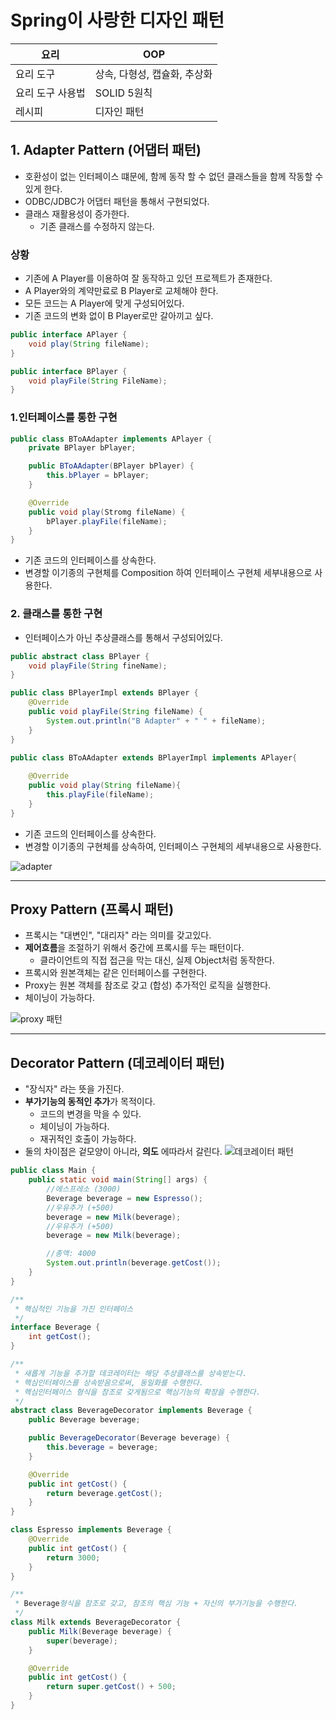 # Spring이 사랑한 디자인 패턴

| 요리        | OOP               |
|-----------|-------------------|
| 요리 도구     | 상속, 다형성, 캡슐화, 추상화 |
| 요리 도구 사용법 | SOLID 5원칙         | 
| 레시피       | 디자인 패턴            |

## 1. Adapter Pattern (어댑터 패턴)

- 호환성이 없는 인터페이스 떄문에, 함께 동작 할 수 없던 클래스들을 함께 작동할 수 있게 한다.
- ODBC/JDBC가 어댑터 패턴을 통해서 구현되었다.
- 클래스 재활용성이 증가한다.
    - 기존 클래스를 수정하지 않는다.

### 상황

- 기존에 A Player를 이용하여 잘 동작하고 있던 프로젝트가 존재한다.
- A Player와의 계약만료로 B Player로 교체해야 한다.
- 모든 코드는 A Player에 맞게 구성되어있다.
- 기존 코드의 변화 없이 B Player로만 갈아끼고 싶다.

```java
public interface APlayer {
    void play(String fileName);
}
```

```java
public interface BPlayer {
    void playFile(String FileName);
}
```

### 1.인터페이스를 통한 구현

```java
public class BToAAdapter implements APlayer {
    private BPlayer bPlayer;

    public BToAAdapter(BPlayer bPlayer) {
        this.bPlayer = bPlayer;
    }

    @Override
    public void play(Stromg fileName) {
        bPlayer.playFile(fileName);
    }
}
```
- 기존 코드의 인터페이스를 상속한다.
- 변경할 이기종의 구현체를 Composition 하여 인터페이스 구현체 세부내용으로 사용한다.

### 2. 클래스를 통한 구현

- 인터페이스가 아닌 추상클래스를 통해서 구성되어있다.

```java
public abstract class BPlayer {
    void playFile(String fineName);
}

public class BPlayerImpl extends BPlayer {
    @Override
    public void playFile(String fileName) {
        System.out.println("B Adapter" + " " + fileName);
    }
}

public class BToAAdapter extends BPlayerImpl implements APlayer{
    
    @Override
    public void play(String fileName){
        this.playFile(fileName);
    }
}
```
- 기존 코드의 인터페이스를 상속한다.
- 변경할 이기종의 구현체를 상속하여, 인터페이스 구현체의 세부내용으로 사용한다.


![adapter](https://user-images.githubusercontent.com/57896918/161435058-f04254ec-4a22-4d69-a4e1-1a9426a274ac.png)
***
## Proxy Pattern (프록시 패턴)
- 프록시는 "대변인", "대리자" 라는 의미를 갖고있다.
- **제어흐름**을 조절하기 위해서 중간에 프록시를 두는 패턴이다.
  - 클라이언트의 직접 접근을 막는 대신, 실제 Object처럼 동작한다.
- 프록시와 원본객체는 같은 인터페이스를 구현한다.
- Proxy는 원본 객체를 참조로 갖고 (합성) 추가적인 로직을 실행한다.
- 체이닝이 가능하다.

![proxy 패턴](https://user-images.githubusercontent.com/57896918/161435052-98f6ac1c-e063-4013-9deb-f723a3e3b619.png)


***
## Decorator Pattern (데코레이터 패턴)
- "장식자" 라는 뜻을 가진다.
- **부가기능의 동적인 추가**가 목적이다.
  - 코드의 변경을 막을 수 있다.
  - 체이닝이 가능하다.
  - 재귀적인 호출이 가능하다.
- 둘의 차이점은 겉모양이 아니라, **의도** 에따라서 갈린다.
  ![데코레이터 패턴](https://user-images.githubusercontent.com/57896918/161567196-230386ee-84e1-40c8-96a7-c54756bf2570.png)

```java
public class Main {
    public static void main(String[] args) {
        //에스프레소 (3000)
        Beverage beverage = new Espresso();
        //우유추가 (+500)
        beverage = new Milk(beverage);
        //우유추가 (+500)
        beverage = new Milk(beverage);

        //총액: 4000
        System.out.println(beverage.getCost());
    }
}

/**
 * 핵심적인 기능을 가진 인터페이스
 */
interface Beverage {
    int getCost();
}

/**
 * 새롭게 기능을 추가할 데코레이터는 해당 추상클래스를 상속받는다.
 * 핵심인터페이스를 상속받음으로써, 동일화를 수행한다.
 * 핵심인터페이스 형식을 참조로 갖게됨으로 핵심기능의 확장을 수행한다.
 */
abstract class BeverageDecorator implements Beverage {
    public Beverage beverage;

    public BeverageDecorator(Beverage beverage) {
        this.beverage = beverage;
    }

    @Override
    public int getCost() {
        return beverage.getCost();
    }
}

class Espresso implements Beverage {
    @Override
    public int getCost() {
        return 3000;
    }
}

/**
 * Beverage형식을 참조로 갖고, 참조의 핵심 기능 + 자신의 부가기능을 수행한다.
 */
class Milk extends BeverageDecorator {
    public Milk(Beverage beverage) {
        super(beverage);
    }

    @Override
    public int getCost() {
        return super.getCost() + 500;
    }
}
```